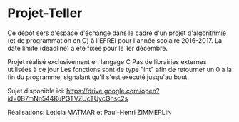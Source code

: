 # Projet-Teller

Ce dépôt sers d'espace d'échange dans le cadre d'un projet d'algorithmie (et de programmation en C) à l'EFREI pour l'année scolaire 2016-2017.
La date limite (deadline) a été fixée pour le 1er décembre.

Projet réalisé exclusivement en langage C
Pas de librairies externes utilisées à ce jour
Les fonctions sont de type "int" afin de retourner un 0 à la fin du programme, signalant qu'il s'est exécuté jusqu'au bout.

Sujet disponible ici: https://drive.google.com/open?id=0B7mNn544KuPGTVZUcTUycGhsc2s


Réalisations: Leticia MATMAR et Paul-Henri ZIMMERLIN
